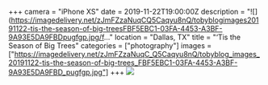 +++
camera = "iPhone XS"
date = 2019-11-22T19:00:00Z
description = "![](https://imagedelivery.net/zJmFZzaNuqCQ5Caqyu8nQ/tobyblogimages20191122-tis-the-season-of-big-treesFBF5EBC1-03FA-4453-A3BF-9A93E5DA9FBDpugfgp.jpg/f..."
location = "Dallas, TX"
title = "‘Tis the Season of Big Trees"
categories = ["photography"]
images = ["https://imagedelivery.net/zJmFZzaNuqC_Q5Caqyu8nQ/tobyblog_images_20191122-tis-the-season-of-big-trees_FBF5EBC1-03FA-4453-A3BF-9A93E5DA9FBD_pugfgp.jpg"]
+++
![](https://imagedelivery.net/zJmFZzaNuqC_Q5Caqyu8nQ/tobyblog_images_20191122-tis-the-season-of-big-trees_FBF5EBC1-03FA-4453-A3BF-9A93E5DA9FBD_pugfgp.jpg/fit=scale-down,w=780,sharpen=1,f=auto,q=0.9,slow-connection-quality=0.3)
<!--more-->

